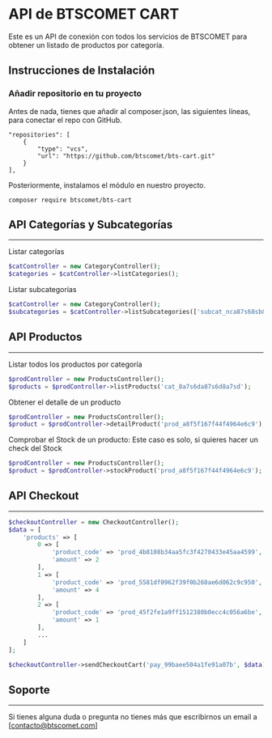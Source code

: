 # API de BTSCOMET CART

Este es un API de conexión con todos los servicios de BTSCOMET para obtener un listado de productos por categoría.

## Instrucciones de Instalación

### Añadir repositorio en tu proyecto

Antes de nada, tienes que añadir al composer.json, las siguientes líneas, para conectar el repo con GitHub.

```
"repositories": [
    {
        "type": "vcs",
        "url": "https://github.com/btscomet/bts-cart.git"
    }
],
```

Posteriormente, instalamos el módulo en nuestro proyecto.

```SHELL
composer require btscomet/bts-cart
```

## API Categorías y Subcategorías

---------

Listar categorías

``` PHP
$catController = new CategoryController();
$categories = $catController->listCategories();
```

Listar subcategorías

``` PHP
$catController = new CategoryController();
$subcategories = $catController->listSubcategories(['subcat_nca87s68sb8nca76c7a8sc', 'subcat_na7sd6a87sd6a78sd6a78']);
```

## API Productos

---------

Listar todos los productos por categoría

``` PHP
$prodController = new ProductsController();
$products = $prodController->listProducts('cat_8a7s6da87s6d8a7sd');
```

Obtener el detalle de un producto

``` PHP
$prodController = new ProductsController();
$product = $prodController->detailProduct('prod_a8f5f167f44f4964e6c9');
```

Comprobar el Stock de un producto: Este caso es solo, si quieres hacer un check del Stock

``` PHP
$prodController = new ProductsController();
$product = $prodController->stockProduct('prod_a8f5f167f44f4964e6c9');
```

## API Checkout

---------

``` PHP
$checkoutController = new CheckoutController();
$data = [
    'products' => [
        0 => [
            'product_code' => 'prod_4b8108b34aa5fc3f4270433e45aa4599',
            'amount' => 2
        ],
        1 => [
            'product_code' => 'prod_5581df0962f39f0b260ae6d062c9c950',
            'amount' => 4
        ],
        2 => [
            'product_code' => 'prod_45f2fe1a9ff1512380b0ecc4c056a6be',
            'amount' => 1
        ],
        ...
    ]
];

$checkoutController->sendCheckoutCart('pay_99baee504a1fe91a07b', $data);
```

## Soporte

---------
Si tienes alguna duda o pregunta no tienes más que escribirnos un email a [contacto@btscomet.com]

